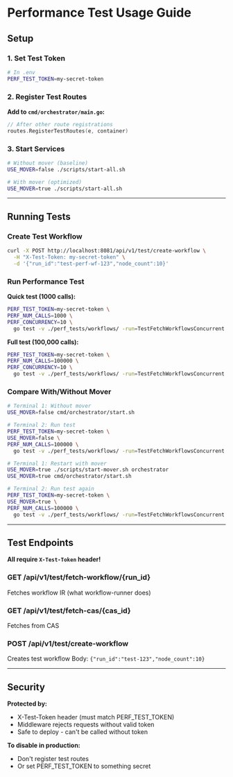 # Performance Test Usage Guide

## Setup

### 1. Set Test Token
```bash
# In .env
PERF_TEST_TOKEN=my-secret-token
```

### 2. Register Test Routes
**Add to `cmd/orchestrator/main.go`:**
```go
// After other route registrations
routes.RegisterTestRoutes(e, container)
```

### 3. Start Services
```bash
# Without mover (baseline)
USE_MOVER=false ./scripts/start-all.sh

# With mover (optimized)
USE_MOVER=true ./scripts/start-all.sh
```

---

## Running Tests

### Create Test Workflow
```bash
curl -X POST http://localhost:8081/api/v1/test/create-workflow \
  -H "X-Test-Token: my-secret-token" \
  -d '{"run_id":"test-perf-wf-123","node_count":10}'
```

### Run Performance Test

**Quick test (1000 calls):**
```bash
PERF_TEST_TOKEN=my-secret-token \
PERF_NUM_CALLS=1000 \
PERF_CONCURRENCY=10 \
  go test -v ./perf_tests/workflows/ -run=TestFetchWorkflowsConcurrent
```

**Full test (100,000 calls):**
```bash
PERF_TEST_TOKEN=my-secret-token \
PERF_NUM_CALLS=100000 \
PERF_CONCURRENCY=10 \
  go test -v ./perf_tests/workflows/ -run=TestFetchWorkflowsConcurrent
```

### Compare With/Without Mover

```bash
# Terminal 1: Without mover
USE_MOVER=false cmd/orchestrator/start.sh

# Terminal 2: Run test
PERF_TEST_TOKEN=my-secret-token \
USE_MOVER=false \
PERF_NUM_CALLS=100000 \
  go test -v ./perf_tests/workflows/ -run=TestFetchWorkflowsConcurrent

# Terminal 1: Restart with mover
USE_MOVER=true ./scripts/start-mover.sh orchestrator
USE_MOVER=true cmd/orchestrator/start.sh

# Terminal 2: Run test again
PERF_TEST_TOKEN=my-secret-token \
USE_MOVER=true \
PERF_NUM_CALLS=100000 \
  go test -v ./perf_tests/workflows/ -run=TestFetchWorkflowsConcurrent
```

---

## Test Endpoints

**All require `X-Test-Token` header!**

### GET /api/v1/test/fetch-workflow/{run_id}
Fetches workflow IR (what workflow-runner does)

### GET /api/v1/test/fetch-cas/{cas_id}
Fetches from CAS

### POST /api/v1/test/create-workflow
Creates test workflow
Body: `{"run_id":"test-123","node_count":10}`

---

## Security

**Protected by:**
- X-Test-Token header (must match PERF_TEST_TOKEN)
- Middleware rejects requests without valid token
- Safe to deploy - can't be called without token

**To disable in production:**
- Don't register test routes
- Or set PERF_TEST_TOKEN to something secret
